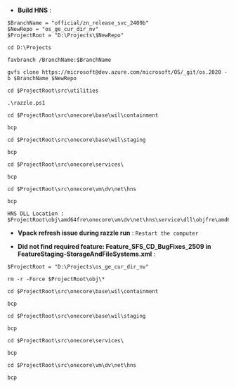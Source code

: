- **Build HNS** :
```
$BranchName = "official/zn_release_svc_2409b"
$NewRepo = "os_ge_cur_dir_nv"
$ProjectRoot = "D:\Projects\$NewRepo"

cd D:\Projects

favbranch /BranchName:$BranchName

gvfs clone https://microsoft@dev.azure.com/microsoft/OS/_git/os.2020 -b $BranchName $NewRepo

cd $ProjectRoot\src\utilities

.\razzle.ps1

cd $ProjectRoot\src\onecore\base\wil\containment

bcp

cd $ProjectRoot\src\onecore\base\wil\staging

bcp

cd $ProjectRoot\src\onecore\services\

bcp

cd $ProjectRoot\src\onecore\vm\dv\net\hns

bcp

HNS DLL Location : $ProjectRoot\obj\amd64fre\onecore\vm\dv\net\hns\service\dll\objfre\amd64\HostNetSvc.dll
```
- **Vpack refresh issue during razzle run** : `Restart the computer`

- **Did not find required feature: Feature_SFS_CD_BugFixes_2509 in FeatureStaging-StorageAndFileSystems.xml** :
```
$ProjectRoot = "D:\Projects\os_ge_cur_dir_nv"
```
```
rm -r -Force $ProjectRoot\obj\*
```
```
cd $ProjectRoot\src\onecore\base\wil\containment
```
```
bcp
```
```
cd $ProjectRoot\src\onecore\base\wil\staging
```
```
bcp
```
```
cd $ProjectRoot\src\onecore\services\
```
```
bcp
```
```
cd $ProjectRoot\src\onecore\vm\dv\net\hns
```
```
bcp
```

